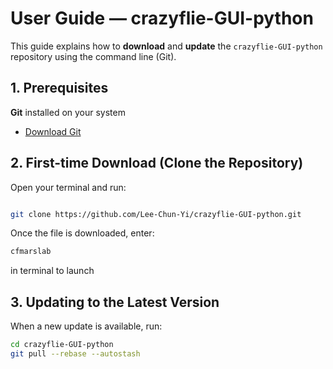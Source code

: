 # User Guide — crazyflie-GUI-python

This guide explains how to **download** and **update** the `crazyflie-GUI-python` repository using the command line (Git).



## 1. Prerequisites

**Git** installed on your system  
  - [Download Git](https://git-scm.com/downloads)



## 2. First-time Download (Clone the Repository)

Open your terminal and run:

```bash

git clone https://github.com/Lee-Chun-Yi/crazyflie-GUI-python.git

````

Once the file is downloaded, enter: 

```bash
cfmarslab
``` 

in terminal to launch


## 3. Updating to the Latest Version

When a new update is available, run:

```bash
cd crazyflie-GUI-python
git pull --rebase --autostash
```

